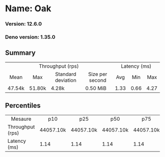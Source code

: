 # Name: Oak 
  
  ### Version: 12.6.0
  ### Deno version: 1.35.0

## Summary
<table>
<tr>
    <td align="center" colspan="4">Throughput (rps)</td>
    <td align="center" colspan="3">Latency (ms)</td>
</tr>
<tr>
    <td align="center">Mean</td>
    <td align="center">Max</td>
    <td align="center">Standard deviation</td>
    <td align="center">Size per second</td>
    <td align="center">Avg</td>
    <td align="center">Min</td>
    <td align="center">Max</td>
</tr>
<tr>
    <td>47.54k</td>
    <td>51.80k</td>
    <td>4.28k</td>
    <td>0.50 MiB</td>
    <td>1.33</td>
    <td>0.66</td>
    <td>4.27</td>
</tr>
</table>

## Percentiles

<table>
<tr>
  <td align="center">Mesaure</td>
  <td align="center">p10</td>
  <td align="center">p25</td>
  <td align="center">p50</td>
  <td align="center">p75</td>
  <td align="center">p90</td>
  <td align="center">p95</td>
  <td align="center">p99</td>
</tr>
<tr>
  <td>Throughput (rps)</td>
  <td>44057.10k</td>
  <td>44057.10k</td>
  <td>44057.10k</td>
  <td>44057.10k</td>
  <td>50823.34k</td>
  <td>51511.76k</td>
  <td>51798.73k</td>
</tr>
<tr>
  <td>Latency (ms)</td>
  <td>1.14</td>
  <td>1.14</td>
  <td>1.14</td>
  <td>1.14</td>
  <td>1.68</td>
  <td>1.78</td>
  <td>2.37</td>
</tr>
</table>
